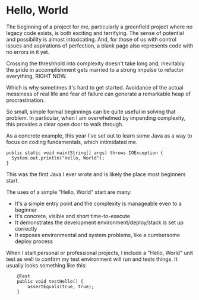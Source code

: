 # Hello, World

The beginning of a project for me, particularly a greenfield project where no legacy code exists, is both exciting and terrifying. The sense of potential and possibility is almost intoxicating. And, for those of us with control issues and aspirations of perfection, a blank page also represents code with no errors in it yet.

Crossing the threshhold into complexity doesn't take long and, inevitably the pride in accomplishment gets married to a strong impulse to refactor everything, RIGHT NOW.

Which is why sometimes it's hard to get started. Avoidance of the actual messiness of real life and fear of failure can generate a remarkable heap of procrastination. 

So small, simple formal beginnings can be quite useful in solving that problem. In particular, when I am overwhelmed by impending complexity, this provides a clear open door to walk through. 

As a concrete example, this year I've set out to learn some Java as a way to focus on coding fundamentals, which intimidated me. 

```
public static void main(String[] args) throws IOException {
  System.out.println("Hello, World");
}
``` 

This was the first Java I ever wrote and is likely the place most beginners start.

The uses of a simple "Hello, World" start are many:

* It's a simple entry point and the complexity is manageable even to a beginner
* It's concrete, visible and short time-to-execute
* It demonstrates the development environment/deploy/stack is set up correctly
* It exposes environmental and system problems, like a cumbersome deploy process

When I start personal or professional projects, I include a "Hello, World" unit test as well to confirm my test environment will run and tests things. It usually looks something like this:

```
    @Test
    public void testHello() {
        assertEquals(true, true);
    }
```

